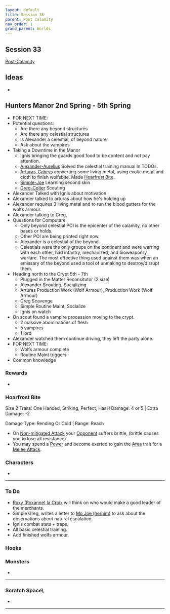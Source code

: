 ```yaml
---
layout: default
title: Session 33
parent: Post Calamity
nav_order: 1
grand_parent: Worlds
---
```

## Session 33
[Post-Calamity](Post-Calamity)

## Ideas
* 
## Hunters Manor 2nd Spring - 5th Spring
* FOR NEXT TIME:
* Potential questions:
	* Are there any beyond structures
	* Are there any celestial structures
	* Is Alexander a celestial, of beyond nature
	* Ask about the vampires
* Taking a Downtime in the Manor
	* Ignis bringing the guards good food to be content and not pay attention.
	* [Alexander-Aurelius](Game/Worlds/Post-Calamity/Alexander-Aurelius) Solved the celestial training manual In TODOs.
	* [Arturas-Gabrys](Game/Worlds/Post-Calamity/Arturas-Gabrys) converting some living metal, using exotic metal and cloth to finish wolfsbite. Made [Hoarfrost Bite](#Hoarfrost%20Bite). 
	* [Simple-Joe](Game/Worlds/Post-Calamity/Simple-Joe) Learning second skin
	* [Greg-Colter](Game/Worlds/Post-Calamity/Greg-Colter) Scouting
* Alexander Talked with Ignis about motivation
* Alexander talked to arturas about how he's holding up
* Alexander requires 3 living metal and to run the blood gutters for the wolfs armour.
* Alexander talking to Greg, 
* Questions for Computare
	* Only beyond celestial POI is the epicenter of the calamity, no other bases or holds.
	* Other POI are being printed right now. 
	* Alexander is a celestial of the beyond.
	* Celestials were the only groups on the continent and were warring with each other, had infantry, mechanized, and bioweaponry warfare. The most effective thing used against them was when an emissary of the beyond used a tool of unmaking to destroy/disrupt them.
* Heading north to the Crypt 5th - 7th
	* Plugged in the Matter Reconsitutor (2 size)
	* Alexander Scouting, Socializing
	* Arturas Production Work (Wolf Armour), Production Work (Wolf Armour)
	* Greg Scavenge
	* Simple Routine Maint, Socialize
	* Ignis on watch
* On scout found a vampire procession moving to the crypt.
	* 2 massive abominations of flesh
	* 5 vampires
	* 1 lord 
* Alexander watched them continue driving, they left the party alone.
* FOR NEXT TIME:
	* Wolfs armour complete
	* Routine Maint triggers
* Common knowledge 
### Rewards
* 

### Hoarfrost Bite
Size 2 
Traits: One Handed, Striking, Perfect, HaaH
Damage: 4 or 5 | Extra Damage: -2

Damage Type: Rending Or Cold | Range: Reach

* On [Non-mitigated Attack](Game/Core/Terminology#Non-mitigated%20Attack) your [Opponent](Game/Core/Terminology#Opponent) suffers brittle, (brittle causes you to lose all resistance)
* You may spend a [Power](Game/Core/Blocks/Power) and become exerted to gain the [Area](Game/Core/Blocks/Area) trait for a [Melee Attack](Game/Core/Terminology#Melee%20Attack).

### Characters
* 
 ---

### To Do

* [Roxy (Roxanne) la Croix](Game/Worlds/Post-Calamity/Verdantholm#Roxy%20(Roxanne)%20la%20Croix) will think on who would make a good leader of the merchants.
* Simple Greg, writes a letter to [Mo Joe (he/him)](Game/Worlds/Post-Calamity/Verdantholm#Mo%20Joe%20(he/him)) to ask about the observations about natural escalation.
* Ignis combat stats + traps.
* All basic celestial training.
* Add finished wolfs armour.



### Hooks

### Monsters
* 





---

### Scratch Space\
* 







---